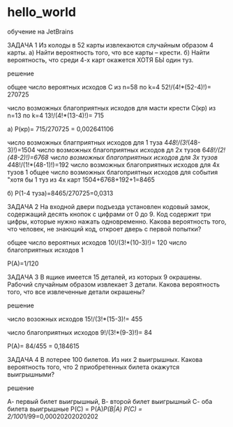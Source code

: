 # hello_world
обучение на JetBrains

ЗАДАЧА 1 
Из колоды в 52 карты извлекаются случайным образом 4 карты. a) Найти вероятность того, что все карты – крести. б) Найти вероятность, что среди 4-х карт окажется ХОТЯ БЫ один туз.

решение 

общее число вероятных исходов С из n=58 по k=4 
  52!/(4!*(52-4)!)= 270725


число возможных благоприятных исходов для масти крести С(кр) из n=13 по k=4
  13!/(4!*(13-4)!)= 715
  
 а) Р(кр)= 715/270725 = 0,002641106
  
 число возможных благприятных исходов для 1 туза
  4*48!/(3!*(48-3)!)=1504
 число возможных благоприятных исходов дл 2х тузов
  6*48!/(2!(48-2)!)=6768
 число возможных благоприятных исходов для 3х тузов
  4*48!/(1!*(48-1)!)=192
  число возможных благоприятных исходов для 4х тузов
  1
  общее число возможных благоприятных исходов для события "хотя бы 1 туз из 4х карт
  1504+6768+192+1=8465
  
  б) Р(1-4 туза)=8465/270725=0,0313
 
 ЗАДАЧА 2
 На входной двери подъезда установлен кодовый замок, содержащий десять кнопок с цифрами от 0 до 9. Код содержит три цифры, которые нужно нажать одновременно. Какова вероятность того, что человек, не знающий код, откроет дверь с первой попытки?
 
 общее число вероятных исходов
  10!/(3!*(10-3)!)= 120
 число благоприятных исходов 
  1
  
  P(A)=1/120
  
  ЗАДАЧА 3
  В ящике имеется 15 деталей, из которых 9 окрашены. Рабочий случайным образом извлекает 3 детали. Какова вероятность того, что все извлеченные детали окрашены?
  
  решение
  
  число возожных исходов
  15!/(3!*(15-3)!= 455
  
  число благоприятных исходов
  9!/(3!*(9-3)!)= 84
  
  Р(А)= 84/455 = 0,184615
  
  ЗАДАЧА 4
  В лотерее 100 билетов. Из них 2 выигрышных. Какова вероятность того, что 2 приобретенных билета окажутся выигрышными?
  
  решение
  
  А- первый билет выигрышный, В- второй билет выигрышный С- оба билета выигрышные
  Р(С) = Р(А)*Р(В|A)
  P(C) = 2/100*1/99=0,00020202020202
